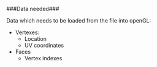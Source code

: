 ###Data needed###

Data which needs to be loaded from the file into openGL:
 * Vertexes:
   * Location
   * UV coordinates
 * Faces
   * Vertex indexes
